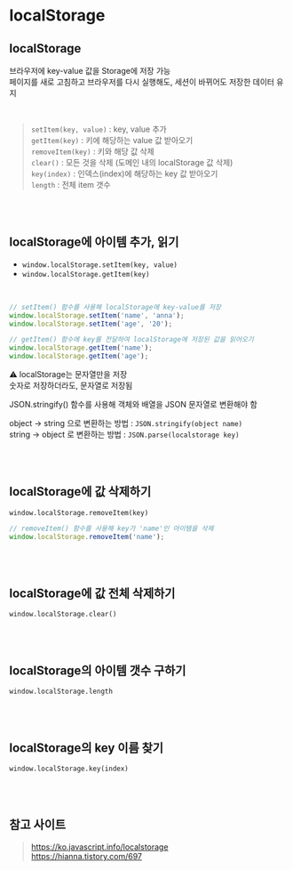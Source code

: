 # localStorage

## localStorage

브라우저에 key-value 값을 Storage에 저장 가능  
페이지를 새로 고침하고 브라우저를 다시 실행해도, 세션이 바뀌어도 저장한 데이터 유지

<br>

> `setItem(key, value)` : key, value 추가   
> `getItem(key)` : 키에 해당하는 value 값 받아오기  
> `removeItem(key)` : 키와 해당 값 삭제  
> `clear()` : 모든 것을 삭제 (도메인 내의 localStorage 값 삭제)   
> `key(index)` : 인덱스(index)에 해당하는 key 값 받아오기   
> `length` : 전체 item 갯수  

<br><br>

## localStorage에 아이템 추가, 읽기  

* `window.localStorage.setItem(key, value)`
* `window.localStorage.getItem(key)`

<br>

```js
// setItem() 함수를 사용해 localStorage에 key-value를 저장
window.localStorage.setItem('name', 'anna');
window.localStorage.setItem('age', '20');

// getItem() 함수에 key를 전달하여 localStorage에 저장된 값을 읽어오기
window.localStorage.getItem('name');
window.localStorage.getItem('age');
```

⚠️ localStorage는 문자열만을 저장  
숫자로 저장하더라도, 문자열로 저장됨 

JSON.stringify() 함수를 사용해 객체와 배열을 JSON 문자열로 변환해야 함

object -> string 으로 변환하는 방법 : `JSON.stringify(object name)`  
string -> object 로 변환하는 방법 : `JSON.parse(localstorage key)`

<br><br>

## localStorage에 값 삭제하기  

`window.localStorage.removeItem(key)`

```js
// removeItem() 함수를 사용해 key가 'name'인 아이템을 삭제
window.localStorage.removeItem('name');
```

<br><br>

## localStorage에 값 전체 삭제하기  

`window.localStorage.clear()`

<br><br>

## localStorage의 아이템 갯수 구하기  

`window.localStorage.length`

<br><br>

## localStorage의 key 이름 찾기  

`window.localStorage.key(index)`

<br><br>

## 참고 사이트

> https://ko.javascript.info/localstorage    
> https://hianna.tistory.com/697
